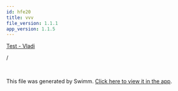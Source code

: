 ```yaml
---
id: hfe20
title: vvv
file_version: 1.1.1
app_version: 1.1.5
---
```


[Test - Vladi](test-vladi.f4b2z.sw.md)

/

<br/>

This file was generated by Swimm. [Click here to view it in the app](https://app.swimm.io/repos/Z2l0aHViJTNBJTNBc2hhdWwtdGVzdCUzQSUzQVNoYXVsQW1yYW5T/docs/hfe20).
